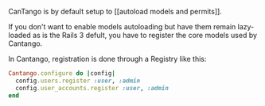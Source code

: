 CanTango is by default setup to [[autoload models and permits]].

If you don't want to enable models autoloading but have them remain
lazy-loaded as is the Rails 3 defult, you have to register the core
models used by Cantango.

In Cantango, registration is done through a Registry like this:

```ruby
Cantango.configure do |config|
  config.users.register :user, :admin
  config.user_accounts.register :user, :admin
end
```


